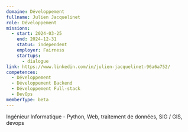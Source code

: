 ```yaml
---
domaine: Développement
fullname: Julien Jacquelinet
role: Développement
missions:
  - start: 2024-03-25
    end: 2024-12-31
    status: independent
    employer: Fairness
    startups:
      - dialogue
link: https://www.linkedin.com/in/julien-jacquelinet-96a6a752/
competences:
  - Développement
  - Développement Backend
  - Développement Full-stack
  - DevOps
memberType: beta
---
```

Ingénieur Informatique - Python, Web, traitement de données, SIG / GIS, devops